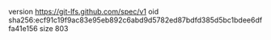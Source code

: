 version https://git-lfs.github.com/spec/v1
oid sha256:ecf91c19f9ac83e95eb892c6abd9d5782ed87bdfd385d5bc1bdee6dffa41e156
size 803
